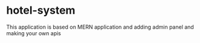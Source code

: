 # hotel-system
 This application is based on MERN application and adding admin panel and making your own apis
